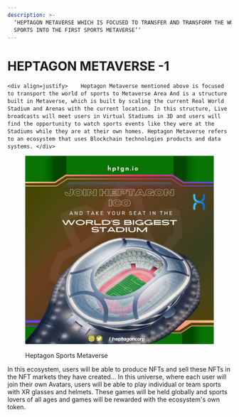 ```yaml
---
description: >-
  ‘HEPTAGON METAVERSE WHICH IS FOCUSED TO TRANSFER AND TRANSFORM THE WORLD OF
  SPORTS INTO THE FIRST SPORTS METAVERSE’’
---
```


# HEPTAGON METAVERSE -1

&#x20;   `<div align=justify>    Heptagon Metaverse mentioned above is focused to transport the world of sports to Metaverse Area And is a structure built in Metaverse, which is built by scaling the current Real World Stadium and Arenas with the current location. In this structure, Live broadcasts will meet users in Virtual Stadiums in 3D and users will find the opportunity to watch sports events like they were at the Stadiums while they are at their own homes. Heptagon Metaverse refers to an ecosystem that uses Blockchain technologies products and data systems. </div>`

<figure><img src=".gitbook/assets/photo_2022-10-23_17-15-22.jpg" alt=""><figcaption><p>Heptagon Sports Metaverse</p></figcaption></figure>

&#x20;                   In this ecosystem, users will be able to produce NFTs and sell these NFTs in the NFT markets they have created... In this universe, where each user will join their own Avatars, users will be able to play individual or team sports with XR glasses and helmets. These games will be held globally and sports lovers of all ages and games will be rewarded with the ecosystem's own token.&#x20;
